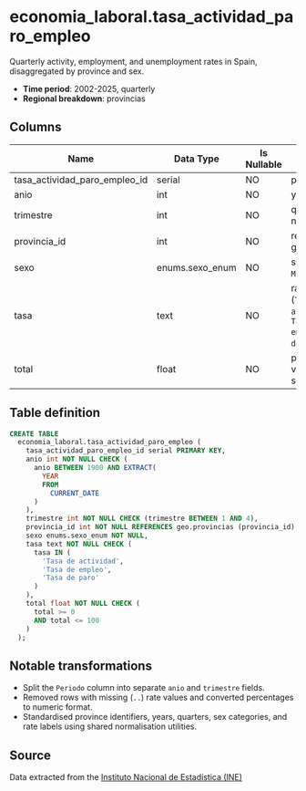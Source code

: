 # economia_laboral.tasa_actividad_paro_empleo

Quarterly activity, employment, and unemployment rates in Spain, disaggregated by province and sex.

- **Time period**: 2002-2025, quarterly
- **Regional breakdown**: provincias

## Columns

| Name | Data Type | Is Nullable | Description |
| --- | --- | --- | --- |
| tasa_actividad_paro_empleo_id | serial | NO | primary key |
| anio | int | NO | year |
| trimestre | int | NO | quarter number (1-4) |
| provincia_id | int | NO | references geo.provincias |
| sexo | enums.sexo_enum | NO | sex (`Hombre`, `Mujer`, `Total`) |
| tasa | text | NO | rate category (`Tasa de actividad`, `Tasa de empleo`, `Tasa de paro`) |
| total | float | NO | percentage value of the selected rate |

## Table definition

```sql
CREATE TABLE
  economia_laboral.tasa_actividad_paro_empleo (
    tasa_actividad_paro_empleo_id serial PRIMARY KEY,
    anio int NOT NULL CHECK (
      anio BETWEEN 1900 AND EXTRACT(
        YEAR
        FROM
          CURRENT_DATE
      )
    ),
    trimestre int NOT NULL CHECK (trimestre BETWEEN 1 AND 4),
    provincia_id int NOT NULL REFERENCES geo.provincias (provincia_id),
    sexo enums.sexo_enum NOT NULL,
    tasa text NOT NULL CHECK (
      tasa IN (
        'Tasa de actividad',
        'Tasa de empleo',
        'Tasa de paro'
      )
    ),
    total float NOT NULL CHECK (
      total >= 0
      AND total <= 100
    )
  );
```

## Notable transformations

- Split the `Periodo` column into separate `anio` and `trimestre` fields.
- Removed rows with missing (`..`) rate values and converted percentages to numeric format.
- Standardised province identifiers, years, quarters, sex categories, and rate labels using shared normalisation utilities.

## Source

Data extracted from the <a href="https://www.ine.es/jaxiT3/Tabla.htm?t=65349" target="_blank">Instituto Nacional de Estadística (INE)</a>
